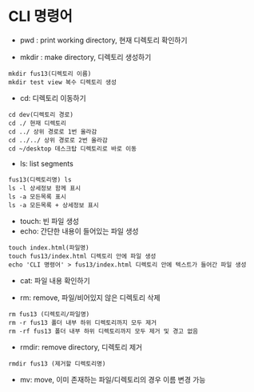 # CLI 명령어

* pwd : print working directory, 현재 디렉토리 확인하기


* mkdir : make directory, 디렉토리 생성하기
```
mkdir fus13(디렉토리 이름)
mkdir test view 복수 디렉토리 생성
```
* cd: 디렉토리 이동하기
```
cd dev(디렉토리 경로)
cd ./ 현재 디렉토리
cd ../ 상위 경로로 1번 올라감
cd ../../ 상위 경로로 2번 올라감
cd ~/desktop 데스크탑 디렉토리로 바로 이동
```
* ls: list segments
```
fus13(디렉토리명) ls
ls -l 상세정보 함께 표시
ls -a 모든목록 표시
ls -a 모든목록 + 상세정보 표시
```
* touch: 빈 파일 생성
* echo: 간단한 내용이 들어있는 파일 생성
```
touch index.html(파일명)
touch fus13/index.html 디렉토리 안에 파일 생성
echo 'CLI 명령어' > fus13/index.html 디렉토리 안에 텍스트가 들어간 파일 생성
```
* cat: 파일 내용 확인하기


* rm: remove, 파일/비어있지 않은 디렉토리 삭제
```
rm fus13 (디렉토리/파일명)
rm -r fus13 폴더 내부 하위 디렉토리까지 모두 제거
rm -rf fus13 폴더 내부 하위 디렉토리까지 모두 제거 및 경고 없음
```
* rmdir: remove directory, 디렉토리 제거
```
rmdir fus13 (제거할 디렉토리명)
```
* mv: move, 이미 존재하는 파일/디렉토리의 경우 이름 변경 가능
